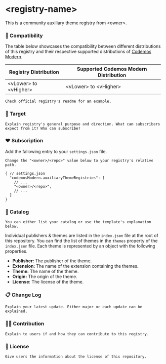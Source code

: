 # \<registry-name\>

This is a community auxiliary theme registry from \<owner\>.

### 🔗 Compatibility

The table below showcases the compatibility between different distributions of this registry and their respective supported distributions of [Codemos Modern](https://github.com/Codemos-Inc/Codemos-Modern).

| Registry Distribution     | Supported Codemos Modern Distribution |
| ------------------------- | ------------------------------------- |
| \<vLower\> to \<vHigher\> | \<vLower\> to \<vHigher\>             |

    Check official registry's readme for an example.

### 🎯 Target

    Explain registry's general purpose and direction. What can subscribers expect from it? Who can subscribe?

### ❤️ Subscription

Add the fallowing entry to your `settings.json` file.

    Change the "<owner>/<repo>" value below to your registry's relative path.

```jsonc
{ // settings.json
  "codemosModern.auxiliaryThemeRegistries": [
    // ...
    "<owner>/<repo>",
    // ...
  ]
}
```

### 🎨 Catalog

    You can either list your catalog or use the template's explanation below.

Individual publishers & themes are listed in the `index.json` file at the root of this repository. You can find the list of themes in the `themes` property of the `index.json` file. Each theme is represented by an object with the following properties.

- **Publisher:** The publisher of the theme.
- **Extension:** The name of the extension containing the themes.
- **Theme:** The name of the theme.
- **Origin:** The origin of the theme.
- **License:** The license of the theme.

### 📋 Change Log

    Explain your latest update. Either major or each update can be explained.

### 🙌🏼 Contribution

    Explain to users if and how they can contribute to this registry.

### 📜 License

    Give users the information about the license of this repository.
